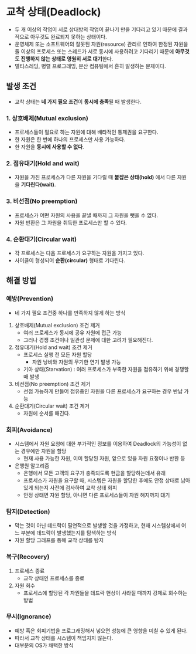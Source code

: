 # 교착 상태(Deadlock)

- 두 개 이상의 작업이 서로 상대방의 작업이 끝나기 만을 기다리고 있기 때문에 결과적으로 아무것도 완료되지 못하는 상태이다.
- 운영체제 또는 소프트웨어의 잘못된 자원(resource) 관리로 인하여 한정된 자원을 둘 이상의 프로세스 또는 스레드가 서로 동시에 사용하려고 기다리기 때문에 **아무것도 진행하지 않는 상태로 영원히 서로 대기**한다.
- 멀티스레딩, 병렬 프로그래밍, 분산 컴퓨팅에서 흔히 발생하는 문제이다.

## 발생 조건

- 교착 상태는 **네 가지 필요 조건**이 **동시에 충족**될 때 발생한다.

### 1. 상호배제(Mutual exclusion)

- 프로세스들이 필요로 하는 자원에 대해 배타적인 통제권을 요구한다.
- 한 자원은 한 번에 하나의 프로세스만 사용 가능하다.
- 한 자원을 **동시에 사용할 수 없다**.

### 2. 점유대기(Hold and wait)

- 자원을 가진 프로세스가 다른 자원을 기다릴 때 **붙잡은 상태(hold)** 에서 다른 자원을 **기다린다(wait)**.

### 3. 비선점(No preemption)

- 프로세스가 어떤 자원의 사용을 끝낼 때까지 그 자원을 뺏을 수 없다.
- 자원 반환은 그 자원을 취득한 프로세스만 할 수 있다.

### 4. 순환대기(Circular wait)

- 각 프로세스는 다음 프로세스가 요구하는 자원을 가지고 있다.
- 사이클이 형성되어 **순환(circular)** 형태로 기다린다.

## 해결 방법

### 예방(Prevention)

- 네 가지 필요 조건중 하나를 만족하지 않게 하는 방식

1. 상호배제(Mutual exclusion) 조건 제거
   - 여러 프로세스가 동시에 공유 자원에 접근 가능
   - 그러나 경쟁 조건이나 일관성 문제에 대한 고려가 필요해진다.
2. 점유대기(Hold and wait) 조건 제거
   - 프로세스 실행 전 모든 자원 할당
     - 자원 낭비와 자원의 무기한 연기 발생 가능
   - 기아 상태(Starvation) : 여러 프로세스가 부족한 자원을 점유하기 위해 경쟁할 때 발생
3. 비선점(No preemption) 조건 제거
   - 선점 가능하게 만들어 점유중인 자원을 다른 프로세스가 요구하는 경우 반납 가능
4. 순환대기(Circular wait) 조건 제거
   - 자원에 순서를 매긴다.

### 회피(Avoidance)

- 시스템에서 자원 요청에 대한 부가적인 정보를 이용하여 Deadlock의 가능성이 없는 경우에만 자원을 할당
  - 현재 사용 가능한 자원, 이미 할당된 자원, 앞으로 있을 자원 요청이나 반환 등
- 은행원 알고리즘
  - 은행에서 모든 고객의 요구가 충족되도록 현금을 할당하는데서 유래
  - 프로세스가 자원을 요구할 때, 시스템은 자원을 할당한 후에도 안정 상태로 남아있게 되는지 사전에 검사하여 교착 상태 회피
  - 안정 상태면 자원 할당, 아니면 다른 프로세스들이 자원 해지까지 대기

### 탐지(Detection)

- 막는 것이 아닌 데드락이 필연적으로 발생할 것을 가정하고, 현재 시스템상에서 어느 부분에 데드락이 발생했는지를 탐색하는 방식
- 자원 할당 그래프를 통해 교착 상태를 탐지

### 복구(Recovery)

1. 프로세스 종료
   - 교착 상태인 프로세스를 종료
2. 자원 회수
   - 프로세스에 할당된 각 자원들을 데드락 현상이 사라질 때까지 강제로 회수하는 방법

### 무시(Ignorance)

- 예방 혹은 회피기법을 프로그래밍해서 넣으면 성능에 큰 영향을 미칠 수 있게 된다.
- 따라서 교착 상태를 시스템이 책임지지 않는다.
- 대부분의 OS가 채택한 방식
